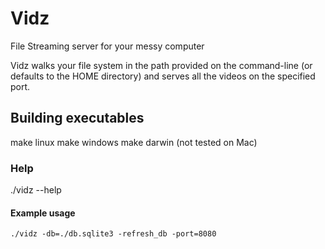 # Vidz

File Streaming server for your messy computer

Vidz walks your file system in the path provided on the command-line (or defaults to the HOME directory) and serves all the videos on the specified port.

## Building executables

make linux
make windows
make darwin (not tested on Mac)

### Help

./vidz --help

#### Example usage

`./vidz -db=./db.sqlite3 -refresh_db -port=8080`
